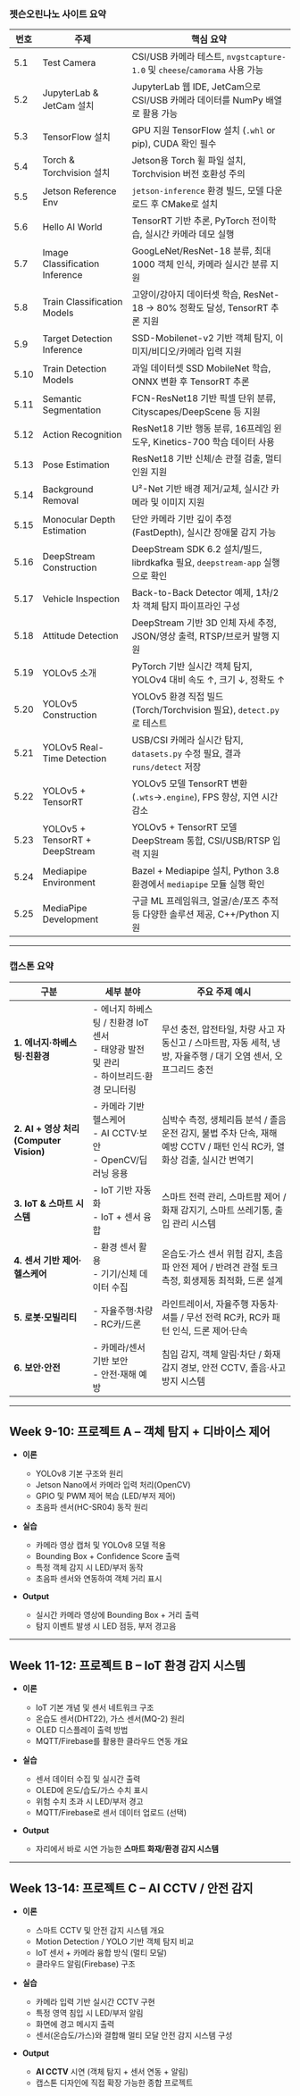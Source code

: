 ### 젯슨오린나노 사이트 요약

| 번호  | 주제                           | 핵심 요약                                                                 |
|-------|--------------------------------|--------------------------------------------------------------------------|
| 5.1   | Test Camera                    | CSI/USB 카메라 테스트, `nvgstcapture-1.0` 및 `cheese`/`camorama` 사용 가능 |
| 5.2   | JupyterLab & JetCam 설치        | JupyterLab 웹 IDE, JetCam으로 CSI/USB 카메라 데이터를 NumPy 배열로 활용 가능 |
| 5.3   | TensorFlow 설치                 | GPU 지원 TensorFlow 설치 (`.whl` or pip), CUDA 확인 필수                   |
| 5.4   | Torch & Torchvision 설치        | Jetson용 Torch 휠 파일 설치, Torchvision 버전 호환성 주의                  |
| 5.5   | Jetson Reference Env            | `jetson-inference` 환경 빌드, 모델 다운로드 후 CMake로 설치                |
| 5.6   | Hello AI World                  | TensorRT 기반 추론, PyTorch 전이학습, 실시간 카메라 데모 실행              |
| 5.7   | Image Classification Inference  | GoogLeNet/ResNet-18 분류, 최대 1000 객체 인식, 카메라 실시간 분류 지원    |
| 5.8   | Train Classification Models     | 고양이/강아지 데이터셋 학습, ResNet-18 → 80% 정확도 달성, TensorRT 추론 지원 |
| 5.9   | Target Detection Inference      | SSD-Mobilenet-v2 기반 객체 탐지, 이미지/비디오/카메라 입력 지원           |
| 5.10  | Train Detection Models          | 과일 데이터셋 SSD MobileNet 학습, ONNX 변환 후 TensorRT 추론               |
| 5.11  | Semantic Segmentation           | FCN-ResNet18 기반 픽셀 단위 분류, Cityscapes/DeepScene 등 지원             |
| 5.12  | Action Recognition              | ResNet18 기반 행동 분류, 16프레임 윈도우, Kinetics-700 학습 데이터 사용    |
| 5.13  | Pose Estimation                 | ResNet18 기반 신체/손 관절 검출, 멀티 인원 지원                           |
| 5.14  | Background Removal              | U²-Net 기반 배경 제거/교체, 실시간 카메라 및 이미지 지원                  |
| 5.15  | Monocular Depth Estimation      | 단안 카메라 기반 깊이 추정 (FastDepth), 실시간 장애물 감지 가능             |
| 5.16  | DeepStream Construction         | DeepStream SDK 6.2 설치/빌드, librdkafka 필요, `deepstream-app` 실행으로 확인 |
| 5.17  | Vehicle Inspection              | Back-to-Back Detector 예제, 1차/2차 객체 탐지 파이프라인 구성              |
| 5.18  | Attitude Detection              | DeepStream 기반 3D 인체 자세 추정, JSON/영상 출력, RTSP/브로커 발행 지원   |
| 5.19  | YOLOv5 소개                     | PyTorch 기반 실시간 객체 탐지, YOLOv4 대비 속도 ↑, 크기 ↓, 정확도 ↑       |
| 5.20  | YOLOv5 Construction             | YOLOv5 환경 직접 빌드 (Torch/Torchvision 필요), `detect.py`로 테스트       |
| 5.21  | YOLOv5 Real-Time Detection      | USB/CSI 카메라 실시간 탐지, `datasets.py` 수정 필요, 결과 `runs/detect` 저장 |
| 5.22  | YOLOv5 + TensorRT               | YOLOv5 모델 TensorRT 변환(`.wts`→`.engine`), FPS 향상, 지연 시간 감소       |
| 5.23  | YOLOv5 + TensorRT + DeepStream  | YOLOv5 + TensorRT 모델 DeepStream 통합, CSI/USB/RTSP 입력 지원             |
| 5.24  | Mediapipe Environment           | Bazel + Mediapipe 설치, Python 3.8 환경에서 `mediapipe` 모듈 실행 확인     |
| 5.25  | MediaPipe Development           | 구글 ML 프레임워크, 얼굴/손/포즈 추적 등 다양한 솔루션 제공, C++/Python 지원 |

---

### 캡스톤 요약

| 구분                   | 세부 분야                        | 주요 주제 예시 |
|------------------------|----------------------------------|----------------|
| **1. 에너지·하베스팅·친환경** | - 에너지 하베스팅 / 친환경 IoT 센서<br>- 태양광 발전 및 관리<br>- 하이브리드·환경 모니터링 | 무선 충전, 압전타일, 차량 사고 자동신고 / 스마트팜, 자동 세척, 냉방, 자율주행 / 대기 오염 센서, 오프그리드 충전 |
| **2. AI + 영상 처리 (Computer Vision)** | - 카메라 기반 헬스케어<br>- AI CCTV·보안<br>- OpenCV/딥러닝 응용 | 심박수 측정, 생체리듬 분석 / 졸음운전 감지, 불법 주차 단속, 재해 예방 CCTV / 패턴 인식 RC카, 열화상 검출, 실시간 번역기 |
| **3. IoT & 스마트 시스템** | - IoT 기반 자동화<br>- IoT + 센서 융합 | 스마트 전력 관리, 스마트팜 제어 / 화재 감지기, 스마트 쓰레기통, 출입 관리 시스템 |
| **4. 센서 기반 제어·헬스케어** | - 환경 센서 활용<br>- 기기/신체 데이터 수집 | 온습도·가스 센서 위험 감지, 초음파 안전 제어 / 반려견 관절 토크 측정, 회생제동 최적화, 드론 설계 |
| **5. 로봇·모빌리티** | - 자율주행·차량<br>- RC카/드론 | 라인트레이서, 자율주행 자동차·셔틀 / 무선 전력 RC카, RC카 패턴 인식, 드론 제어·단속 |
| **6. 보안·안전** | - 카메라/센서 기반 보안<br>- 안전·재해 예방 | 침입 감지, 객체 알림·차단 / 화재 감지 경보, 안전 CCTV, 졸음·사고 방지 시스템 |


---

## **Week 9-10: 프로젝트 A – 객체 탐지 + 디바이스 제어**
- **이론**
  - YOLOv8 기본 구조와 원리
  - Jetson Nano에서 카메라 입력 처리(OpenCV)
  - GPIO 및 PWM 제어 복습 (LED/부저 제어)
  - 초음파 센서(HC-SR04) 동작 원리

- **실습**
  - 카메라 영상 캡처 및 YOLOv8 모델 적용
  - Bounding Box + Confidence Score 출력
  - 특정 객체 감지 시 LED/부저 동작
  - 초음파 센서와 연동하여 객체 거리 표시

- **Output**
  - 실시간 카메라 영상에 Bounding Box + 거리 출력
  - 탐지 이벤트 발생 시 LED 점등, 부저 경고음

---

## **Week 11-12: 프로젝트 B – IoT 환경 감지 시스템**
- **이론**
  - IoT 기본 개념 및 센서 네트워크 구조
  - 온습도 센서(DHT22), 가스 센서(MQ-2) 원리
  - OLED 디스플레이 출력 방법
  - MQTT/Firebase를 활용한 클라우드 연동 개요

- **실습**
  - 센서 데이터 수집 및 실시간 출력
  - OLED에 온도/습도/가스 수치 표시
  - 위험 수치 초과 시 LED/부저 경고
  - MQTT/Firebase로 센서 데이터 업로드 (선택)

- **Output**
  - 자리에서 바로 시연 가능한 **스마트 화재/환경 감지 시스템**

---

## **Week 13-14: 프로젝트 C – AI CCTV / 안전 감지**
- **이론**
  - 스마트 CCTV 및 안전 감지 시스템 개요
  - Motion Detection / YOLO 기반 객체 탐지 비교
  - IoT 센서 + 카메라 융합 방식 (멀티 모달)
  - 클라우드 알림(Firebase) 구조

- **실습**
  - 카메라 입력 기반 실시간 CCTV 구현
  - 특정 영역 침입 시 LED/부저 알림
  - 화면에 경고 메시지 출력
  - 센서(온습도/가스)와 결합해 멀티 모달 안전 감지 시스템 구성

- **Output**
  - **AI CCTV** 시연 (객체 탐지 + 센서 연동 + 알림)
  - 캡스톤 디자인에 직접 확장 가능한 종합 프로젝트



